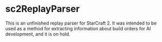 # sc2ReplayParser
This is an unfinished replay parser for StarCraft 2. It was intended to be used as a method for extracting information about build orders for AI development, and it is on hold.
